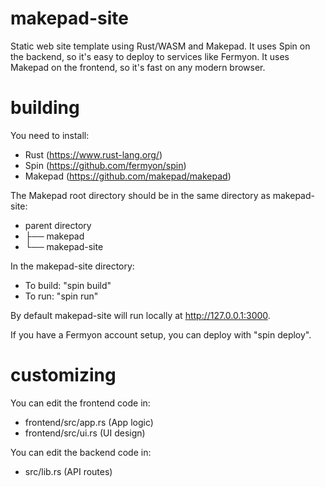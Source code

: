 # makepad-site
 Static web site template using Rust/WASM and Makepad.
 It uses Spin on the backend, so it's easy to deploy to services like Fermyon.
 It uses Makepad on the frontend, so it's fast on any modern browser.

# building
You need to install:
- Rust (https://www.rust-lang.org/)
- Spin (https://github.com/fermyon/spin)
- Makepad (https://github.com/makepad/makepad)

The Makepad root directory should be in the same directory as makepad-site:

- parent directory
-  ├── makepad
-  └── makepad-site

In the makepad-site directory:
- To build: "spin build"
- To run: "spin run"

By default makepad-site will run locally at http://127.0.0.1:3000.

If you have a Fermyon account setup, you can deploy with "spin deploy".

# customizing
You can edit the frontend code in:
- frontend/src/app.rs (App logic)
- frontend/src/ui.rs (UI design)

You can edit the backend code in:
- src/lib.rs (API routes)